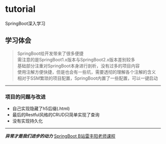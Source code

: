 # tutorial
SpringBoot深入学习
## 学习体会
> SpringBoot给开发带来了很多便捷<br>
> 需注意的是SpringBoot1.x版本与SpringBoot2.x版本差别较多<br>
> 基础部分注重对SpringBoot本身进行剖析，没有过多的项目内容<br>
> 使用注解方便快捷，但是也会有一些坑，需要透彻的理解各个注解的含义<br>
> 相对于SSM繁琐的项目配置，SpringBoot内置了一些配置，可以一键启动<br>
---
### 项目的问题与改进
- 自己实现隐藏了h5后缀(.html)<br>
- 最后的Restful风格的CRUD只简单实现了查询<br>
- 没有实现持久化<br>
---
***异常才是我们进步的动力***
[SpringBoot  B站雷丰阳老师课程](https://www.bilibili.com/video/av20965295)

